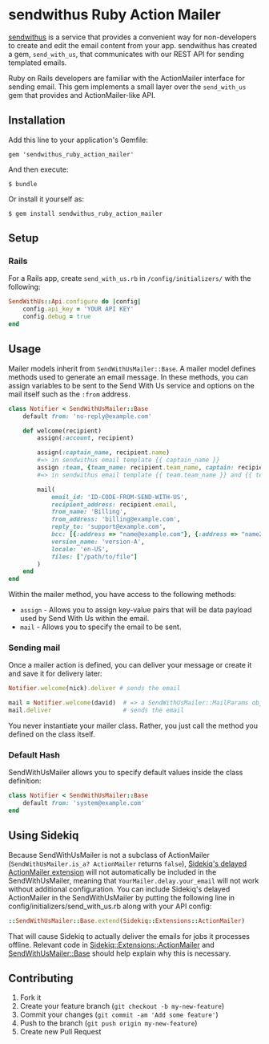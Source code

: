 # sendwithus Ruby Action Mailer

[sendwithus](http://sendwithus.com) is a service that provides a convenient way for non-developers
to create and edit the email content from your app. sendwithus has created a gem, `send_with_us`,
that communicates with our REST API for sending templated emails.

Ruby on Rails developers are familiar with the ActionMailer interface for sending email.  This
gem implements a small layer over the `send_with_us` gem that provides and ActionMailer-like API.

## Installation

Add this line to your application's Gemfile:

    gem 'sendwithus_ruby_action_mailer'

And then execute:

    $ bundle

Or install it yourself as:

    $ gem install sendwithus_ruby_action_mailer

## Setup

### Rails

For a Rails app, create `send_with_us.rb` in `/config/initializers/`
with the following:

```ruby
SendWithUs::Api.configure do |config|
    config.api_key = 'YOUR API KEY'
    config.debug = true
end
```

## Usage

Mailer models inherit from `SendWithUsMailer::Base`. A mailer model defines methods
used to generate an email message. In these methods, you can assign variables to be sent to
the Send With Us service and options on the mail itself such as the `:from` address.

`````Ruby
class Notifier < SendWithUsMailer::Base
    default from: 'no-reply@example.com'

    def welcome(recipient)
        assign(:account, recipient)

        assign(:captain_name, recipient.name)
        #=> in sendwithus email template {{ captain_name }}
        assign :team, {team_name: recipient.team_name, captain: recipient.name}
        #=> in sendwithus email template {{ team.team_name }} and {{ team.captain }} 

        mail(
            email_id: 'ID-CODE-FROM-SEND-WITH-US',
            recipient_address: recipient.email,
            from_name: 'Billing',
            from_address: 'billing@example.com',
            reply_to: 'support@example.com',
            bcc: [{:address => "name@example.com"}, {:address => "name2@example.com"}],
            version_name: 'version-A',
            locale: 'en-US',
            files: ["/path/to/file"]
        )
    end
end
`````

Within the mailer method, you have access to the following methods:

* `assign` - Allows you to assign key-value pairs that will be
  data payload used by Send With Us within the email.
* `mail` - Allows you to specify the email to be sent.


### Sending mail

Once a mailer action is defined, you can deliver your message or create it and save it
for delivery later:

`````Ruby
Notifier.welcome(nick).deliver # sends the email

mail = Notifier.welcome(david)  # => a SendWithUsMailer::MailParams object
mail.deliver                    # sends the email
`````

You never instantiate your mailer class. Rather, you just call the method you defined
on the class itself.


### Default Hash

SendWithUsMailer allows you to specify default values inside the class definition:

`````Ruby
class Notifier < SendWithUsMailer::Base
    default from: 'system@example.com'
end
`````

## Using Sidekiq

Because SendWithUsMailer is not a subclass of ActionMailer (`SendWithUsMailer.is_a? ActionMailer` returns `false`), [Sidekiq's delayed ActionMailer extension](https://github.com/mperham/sidekiq/wiki/Delayed-extensions) will not automatically be included in the SendWithUsMailer, meaning that `YourMailer.delay.your_email` will not work without additional configuration. You can include Sidekiq's delayed ActionMailer in the SendWithUsMailer by putting the following line in config/initializers/send_with_us.rb along with your API config:

`````Ruby
::SendWithUsMailer::Base.extend(Sidekiq::Extensions::ActionMailer)
`````

That will cause Sidekiq to actually deliver the emails for jobs it processes offline. Relevant code in [Sidekiq::Extensions::ActionMailer](https://github.com/mperham/sidekiq/blob/master/lib/sidekiq/extensions/action_mailer.rb) and [SendWithUsMailer::Base](https://github.com/sendwithus/sendwithus_ruby_action_mailer/blob/master/lib/sendwithus_ruby_action_mailer/base.rb) should help explain why this is necessary.

## Contributing

1. Fork it
2. Create your feature branch (`git checkout -b my-new-feature`)
3. Commit your changes (`git commit -am 'Add some feature'`)
4. Push to the branch (`git push origin my-new-feature`)
5. Create new Pull Request
